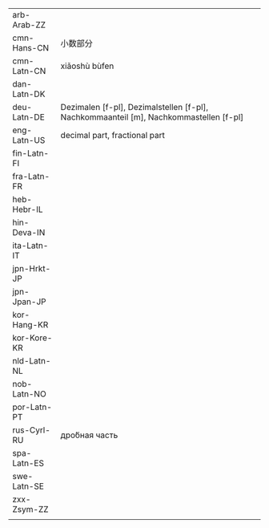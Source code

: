 | | | |
|-|-|-|
| arb-Arab-ZZ |  |  |
| cmn-Hans-CN | 小数部分 |  |
| cmn-Latn-CN | xiǎoshù bùfen |  |
| dan-Latn-DK |  |  |
| deu-Latn-DE | Dezimalen [f-pl], Dezimalstellen [f-pl], Nachkommaanteil [m], Nachkommastellen [f-pl] |  |
| eng-Latn-US | decimal part, fractional part |  |
| fin-Latn-FI |  |  |
| fra-Latn-FR |  |  |
| heb-Hebr-IL |  |  |
| hin-Deva-IN |  |  |
| ita-Latn-IT |  |  |
| jpn-Hrkt-JP |  |  |
| jpn-Jpan-JP |  |  |
| kor-Hang-KR |  |  |
| kor-Kore-KR |  |  |
| nld-Latn-NL |  |  |
| nob-Latn-NO |  |  |
| por-Latn-PT |  |  |
| rus-Cyrl-RU | дро́бная часть |  |
| spa-Latn-ES |  |  |
| swe-Latn-SE |  |  |
| zxx-Zsym-ZZ |  |  |
|  |  |  |
